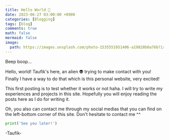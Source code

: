 ```yaml
---
title: Hello World 👋
date: 2023-06-27 03:00:00 +0900
categories: [Blogging]
tags: [blog]
comments: true
math: false
mermaid: false
image:
  path: https://images.unsplash.com/photo-1535551951406-a19828b0a76b?ixlib=rb-4.0.3&ixid=M3wxMjA3fDB8MHxwaG90by1wYWdlfHx8fGVufDB8fHx8fA%3D%3D&auto=format&fit=crop&w=2366&q=80
---
```


Beep boop...

Hello, world! Taufik's here, an alien &#x1F47D; trying to make contact with you! Finally I have a way to do that which is this personal website, very excited!

This first posting is to test whether it works or not haha. I will try to write my experiences and projects in this site. Hopefully you will enjoy reading the posts here as I do for writing it.

Oh, you also can contact me through my social medias that you can find on the left-bottom corner of this site. Don't hesitate to contact me ^^

```python
print('See you later!')
```

-Taufik-
